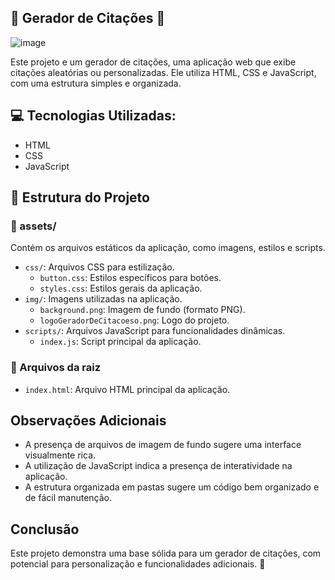 ## 🎨 Gerador de Citações 🎨

![image](https://github.com/darioreisjr/gerador_de_citacoes_js/assets/85812823/550eb4e7-744a-42aa-a603-6db5223ed928)


Este projeto e um gerador de citações,  uma aplicação web que exibe citações aleatórias ou personalizadas. Ele utiliza HTML, CSS e JavaScript, com uma estrutura simples e organizada.

## 💻 Tecnologias Utilizadas:

- HTML
- CSS
- JavaScript

## 📂 Estrutura do Projeto

### 📁 assets/

Contém os arquivos estáticos da aplicação, como imagens, estilos e scripts.

- `css/`: Arquivos CSS para estilização.
    - `button.css`: Estilos específicos para botões.
    - `styles.css`: Estilos gerais da aplicação.
- `img/`: Imagens utilizadas na aplicação.
    - `background.png`: Imagem de fundo (formato PNG).
    - `logoGeradorDeCitacoeso.png`: Logo do projeto.
- `scripts/`: Arquivos JavaScript para funcionalidades dinâmicas.
    - `index.js`: Script principal da aplicação.

### 📄 Arquivos da raiz

- `index.html`: Arquivo HTML principal da aplicação.

## Observações Adicionais

- A presença de arquivos de imagem de fundo sugere uma interface visualmente rica.
- A utilização de JavaScript indica a presença de interatividade na aplicação.
- A estrutura organizada em pastas sugere um código bem organizado e de fácil manutenção.

## Conclusão

Este projeto demonstra uma base sólida para um gerador de citações, com potencial para personalização e funcionalidades adicionais. 🎉
